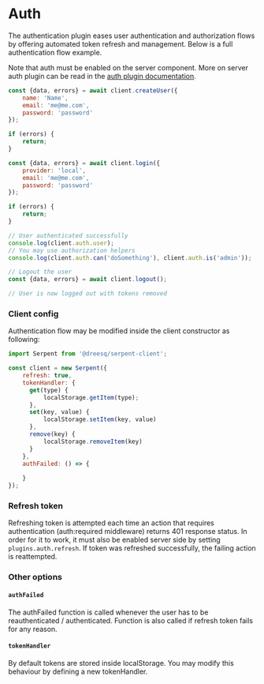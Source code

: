 # Auth

The authentication plugin eases user authentication and authorization flows by offering automated token refresh and management. Below is a full authentication flow example. 

Note that auth must be enabled on the server component. More on server auth plugin can be read in the [auth plugin documentation](/plugins/auth).

```js
const {data, errors} = await client.createUser({
    name: 'Name',
    email: 'me@me.com',
    password: 'password'
});

if (errors) {
    return;
}

const {data, errors} = await client.login({
    provider: 'local',
    email: 'me@me.com',
    password: 'password'
});

if (errors) {
    return;
}

// User authenticated successfully
console.log(client.auth.user);
// You may use authorization helpers
console.log(client.auth.can('doSomething'), client.auth.is('admin'));

// Logout the user
const {data, errors} = await client.logout();

// User is now logged out with tokens removed
```

### Client config
Authentication flow may be modified inside the client constructor as following:

```js
import Serpent from '@dreesq/serpent-client';

const client = new Serpent({
    refresh: true,
    tokenHandler: {
      get(type) {
          localStorage.getItem(type);
      },
      set(key, value) {
          localStorage.setItem(key, value)
      },
      remove(key) {
          localStorage.removeItem(key)
      }
    },
    authFailed: () => {
        
    }
});
```

### Refresh token

Refreshing token is attempted each time an action that requires authentication (auth:required middleware) returns 401 response status. In order for it to work, it must also be enabled server side by setting ```plugins.auth.refresh```. If token was refreshed successfully, the failing action is reattempted.

### Other options

#### `authFailed`

The authFailed function is called whenever the user has to be reauthenticated / authenticated. Function is also called if refresh token fails for any reason.

#### `tokenHandler`

By default tokens are stored inside localStorage. You may modify this behaviour by defining a new tokenHandler.
